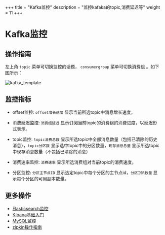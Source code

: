 +++
title = "Kafka监控"
description = "监控kafaka的topic,消费延迟等"
weight = 11
+++

# Kafka监控

## 操作指南

左上角 `topic` 菜单可切换监控的话题， `consumergroup` 菜单可切换消费组 。如下图所示：

![kafka_template](/docs/user-guide/operating-manage/application-monitoring/image/kafka_template.png)

## 监控指标

 - offset监控: `offset增长速度` 显示当前所选topic中消息增长速度。

 - 消费延迟监控: `消费组延迟` 显示订阅当前topic的消费组的消费进度，以延迟形式表示。 

 - topic监控: `topic消费总数` 显示所选topic中全部消息数量（包括已清除的历史消息），`topic分区数` 显示选中topic中的分区数量，`现存消息总量` 显示所选topic中现存消息数量（不包括已清除的消息）

 - 消费速率监控: `消费速率` 显示所选消费组对当前topic的消费速度。

 - 分区监控: `分区主节点ID` 显示选定topic中每个分区的主节点id，`分区ISR数量` 显示每个分区的可用副本数量。

## 更多操作
- [Elasticsearch监控](../elasticsearch)
- [Kibana基础入门](../kibana)
- [MySQL监控](../mysql)
- [zipkin操作指南](../zipkin)